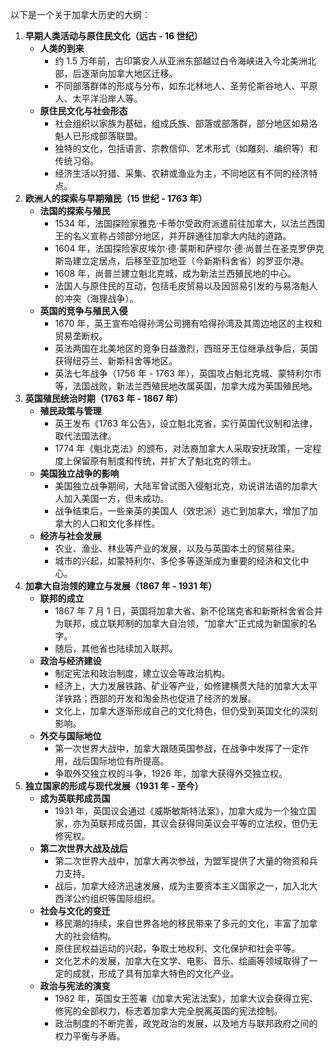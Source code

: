 以下是一个关于加拿大历史的大纲：
1. **早期人类活动与原住民文化（远古 - 16 世纪）**
    - **人类的到来**
        - 约 1.5 万年前，古印第安人从亚洲东部越过白令海峡进入今北美洲北部，后逐渐向加拿大地区迁移。
        - 不同部落群体的形成与分布，如东北林地人、圣劳伦斯谷地人、平原人、太平洋沿岸人等。
    - **原住民文化与社会形态**
        - 社会组织以家族为基础，组成氏族、部落或部落群，部分地区如易洛魁人已形成部落联盟。
        - 独特的文化，包括语言、宗教信仰、艺术形式（如雕刻、编织等）和传统习俗。
        - 经济生活以狩猎、采集、农耕或渔业为主，不同地区有不同的经济特点。
2. **欧洲人的探索与早期殖民（15 世纪 - 1763 年）**
    - **法国的探索与殖民**
        - 1534 年，法国探险家雅克·卡蒂尔受政府派遣前往加拿大，以法兰西国王的名义宣称占领部分地区，并开辟通往加拿大内陆的道路。
        - 1604 年，法国探险家皮埃尔·德·蒙斯和萨缪尔·德·尚普兰在圣克罗伊克斯岛建立定居点，后移至亚加地亚（今新斯科舍省）的罗亚尔港。
        - 1608 年，尚普兰建立魁北克城，成为新法兰西殖民地的中心。
        - 法国人与原住民的互动，包括毛皮贸易以及因贸易引发的与易洛魁人的冲突（海狸战争）。
    - **英国的竞争与殖民入侵**
        - 1670 年，英王宣布哈得孙湾公司拥有哈得孙湾及其周边地区的主权和贸易垄断权。
        - 英法两国在北美地区的竞争日益激烈，西班牙王位继承战争后，英国获得纽芬兰、新斯科舍等地区。
        - 英法七年战争（1756 年 - 1763 年），英国攻占魁北克城、蒙特利尔市等，法国战败，新法兰西殖民地改属英国，加拿大成为英国殖民地。
3. **英国殖民统治时期（1763 年 - 1867 年）**
    - **殖民政策与管理**
        - 英王发布《1763 年公告》，设立魁北克省，实行英国代议制和法律，取代法国法律。
        - 1774 年《魁北克法》的颁布，对法裔加拿大人采取安抚政策，一定程度上保留原有制度和传统，并扩大了魁北克的领土。
    - **美国独立战争的影响**
        - 美国独立战争期间，大陆军曾试图入侵魁北克，劝说讲法语的加拿大人加入美国一方，但未成功。
        - 战争结束后，一些亲英的美国人（效忠派）逃亡到加拿大，增加了加拿大的人口和文化多样性。
    - **经济与社会发展**
        - 农业、渔业、林业等产业的发展，以及与英国本土的贸易往来。
        - 城市的兴起，如蒙特利尔、多伦多等逐渐成为重要的经济和文化中心。
4. **加拿大自治领的建立与发展（1867 年 - 1931 年）**
    - **联邦的成立**
        - 1867 年 7 月 1 日，英国将加拿大省、新不伦瑞克省和新斯科舍省合并为联邦，成立联邦制的加拿大自治领，“加拿大”正式成为新国家的名字。
        - 随后，其他省也陆续加入联邦。
    - **政治与经济建设**
        - 制定宪法和政治制度，建立议会等政治机构。
        - 经济上，大力发展铁路、矿业等产业，如修建横贯大陆的加拿大太平洋铁路；西部的开发和淘金热也促进了经济的发展。
        - 文化上，加拿大逐渐形成自己的文化特色，但仍受到英国文化的深刻影响。
    - **外交与国际地位**
        - 第一次世界大战中，加拿大跟随英国参战，在战争中发挥了一定作用，战后国际地位有所提高。
        - 争取外交独立权的斗争，1926 年，加拿大获得外交独立权。
5. **独立国家的形成与现代发展（1931 年 - 至今）**
    - **成为英联邦成员国**
        - 1931 年，英国议会通过《威斯敏斯特法案》，加拿大成为一个独立国家，亦为英联邦成员国，其议会获得同英议会平等的立法权，但仍无修宪权。
    - **第二次世界大战及战后**
        - 第二次世界大战中，加拿大再次参战，为盟军提供了大量的物资和兵力支持。
        - 战后，加拿大经济迅速发展，成为主要资本主义国家之一，加入北大西洋公约组织等国际组织。
    - **社会与文化的变迁**
        - 移民潮的持续，来自世界各地的移民带来了多元的文化，丰富了加拿大的社会结构。
        - 原住民权益运动的兴起，争取土地权利、文化保护和社会平等。
        - 文化艺术的发展，加拿大在文学、电影、音乐、绘画等领域取得了一定的成就，形成了具有加拿大特色的文化产业。
    - **政治与宪法的演变**
        - 1982 年，英国女王签署《加拿大宪法法案》，加拿大议会获得立宪、修宪的全部权力，标志着加拿大完全脱离英国的宪法控制。
        - 政治制度的不断完善，政党政治的发展，以及地方与联邦政府之间的权力平衡与矛盾。
